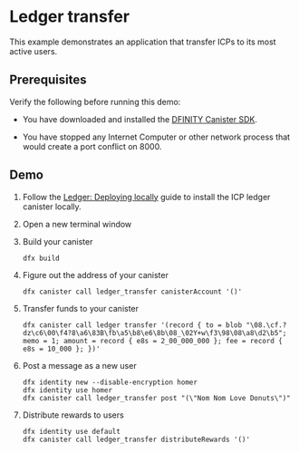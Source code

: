 # Ledger transfer

This example demonstrates an application that transfer ICPs to its most active users.

## Prerequisites

Verify the following before running this demo:

*  You have downloaded and installed the [DFINITY Canister SDK](https://smartcontracts.org).

*  You have stopped any Internet Computer or other network process that would create a port conflict on 8000.

## Demo

1. Follow the [Ledger: Deploying locally](https://github.com/dfinity/ic/tree/master/rs/rosetta-api/ledger_canister#deploying-locally) guide to install the ICP ledger canister locally.

1. Open a new terminal window

1. Build your canister
   ```
   dfx build
   ```

1. Figure out the address of your canister
   ```
   dfx canister call ledger_transfer canisterAccount '()'
   ```

1. Transfer funds to your canister
   ```
   dfx canister call ledger transfer '(record { to = blob "\08.\cf.?dz\c6\00\f4?8\a6\83B\fb\a5\b8\e6\8b\08_\02Y+w\f3\98\08\a8\d2\b5"; memo = 1; amount = record { e8s = 2_00_000_000 }; fee = record { e8s = 10_000 }; })'
   ```

1. Post a message as a new user
   ```
   dfx identity new --disable-encryption homer
   dfx identity use homer
   dfx canister call ledger_transfer post "(\"Nom Nom Love Donuts\")"
   ```

1. Distribute rewards to users
   ```
   dfx identity use default
   dfx canister call ledger_transfer distributeRewards '()'
   ```
